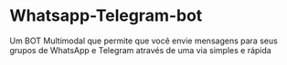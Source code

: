 # Whatsapp-Telegram-bot
Um BOT Multimodal que permite que você envie mensagens para seus grupos de WhatsApp e Telegram através de uma via simples e rápida 
